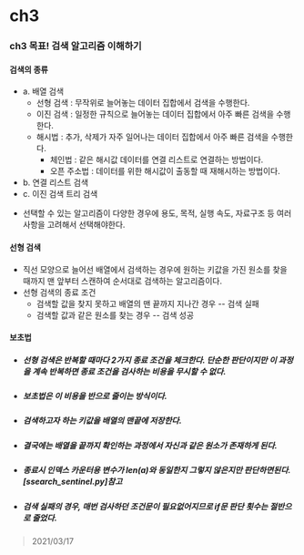 # ch3
### ch3 목표! 검색 알고리즘 이해하기 

#### 검색의 종류
* a. 배열 검색
  * 선형 검색 : 무작위로 늘어놓는 데이터 집합에서 검색을 수행한다.
  * 이진 검색 : 일정한 규칙으로 늘어놓는 데이터 집합에서 아주 빠른 검색을 수행한다.
  * 해시법 : 추가, 삭제가 자주 일어나는 데이터 집합에서 아주 빠른 검색을 수행한다.
    - 체인법 : 같은 해시값 데이터를 연결 리스트로 연결하는 방법이다.
    - 오픈 주소법 : 데이터를 위한 해시값이 출동할 때 재해시하는 방법이다.
* b. 연결 리스트 검색
* c. 이진 검색 트리 검색

+ 선택할 수 있는 알고리즘이 다양한 경우에 용도, 목적, 실행 속도, 자료구조 등 여러 사항을 고려해서 선택해야한다.

#### 선형 검색
* 직선 모양으로 늘어선 배열에서 검색하는 경우에 원하는 키값을 가진 원소를 찾을 때까지 맨 앞부터 스캔하여 순서대로 검색하는 알고리즘이다.
* 선형 검색의 종료 조건
    - 검색할 값을 찾지 못하고 배열의 맨 끝까지 지나간 경우 --  검색 실패
    - 검색할 값과 같은 원소를 찾는 경우 -- 검색 성공

#### 보초법
* <h5>선형 검색은 반복할 때마다 2가지 종료 조건을 체크한다. 단순한 판단이지만 이 과정을 계속 반복하면 종료 조건을 검사하는 비용을 무시할 수 없다.</h5>
* <h5>보초법은 이 비용을 반으로 줄이는 방식이다.</h5>
* <h5>검색하고자 하는 키값을 배열의 맨끝에 저장한다.</h5>
* <h5>결국에는 배열을 끝까지 확인하는 과정에서 자신과 같은 원소가 존재하게 된다.</h5>
* <h5>종료시 인덱스 카운터용 변수가 len(a)와 동일한지 그렇지 않은지만 판단하면된다. [ssearch_sentinel.py]참고</h5>
* <h5>검색 실패의 경우, 매번 검사하던 조건문이 필요없어지므로 if문 판단 횟수는 절반으로 줄었다.</h5>



> 2021/03/17


